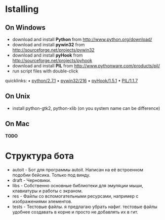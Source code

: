# Istalling

## On Windows

 - download and install **Python** from <http://www.python.org/download/>
 - download and install **pywin32** from <http://sourceforge.net/projects/pywin32>
 - download and install **pyHook** from <http://sourceforge.net/projects/pyhook>
 - download and install **PIL** from <http://www.pythonware.com/products/pil/>
 - run script files with double-click

quicklinks:
  • [python/2.7.1](http://www.python.org/ftp/python/2.7.1/python-2.7.1.msi)
  • [pywin32/216](http://sourceforge.net/projects/pywin32/files/pywin32/Build216/pywin32-216.win32-py2.7.exe/download)
  • [pyHook/1.5.1](http://sourceforge.net/projects/pyhook/files/pyhook/1.5.1/pyHook-1.5.1.win32-py2.7.exe/download)
  • [PIL/1.1.7](http://effbot.org/downloads/PIL-1.1.7.win32-py2.7.exe)


## On Unix

 - install python-gtk2, python-xlib (on you system name can be difference)

## On Mac

**TODO**



# Структура бота

 - autoit	- Бот для программы autoit. Написан на её встроенном подобии бейсика. Только под винду.
 - draft	- Черновики.
 - libs	- Собственно основные библиотеки для эмуляции мыши, клавиатуры и работы с экраном.
 - res	- Файлы со вспомогательными ресурсами, например с изображениями элементов. 
 - tests	- Тестовые файлы. я предлагаю убрать нафиг. тестовые файлы удобнее создавать в корне и просто не добавлять их в гит.
 
 
 
 
